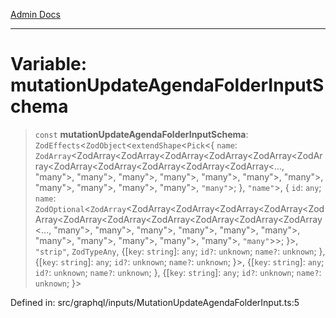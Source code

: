 [Admin Docs](/)

***

# Variable: mutationUpdateAgendaFolderInputSchema

> `const` **mutationUpdateAgendaFolderInputSchema**: `ZodEffects`\<`ZodObject`\<`extendShape`\<`Pick`\<\{ `name`: `ZodArray`\<ZodArray\<ZodArray\<ZodArray\<ZodArray\<ZodArray\<ZodArray\<ZodArray\<ZodArray\<ZodArray\<ZodArray\<ZodArray\<..., "many"\>, "many"\>, "many"\>, "many"\>, "many"\>, "many"\>, "many"\>, "many"\>, "many"\>, "many"\>, "many"\>, `"many"`\>; \}, `"name"`\>, \{ `id`: `any`; `name`: `ZodOptional`\<`ZodArray`\<ZodArray\<ZodArray\<ZodArray\<ZodArray\<ZodArray\<ZodArray\<ZodArray\<ZodArray\<ZodArray\<ZodArray\<ZodArray\<..., "many"\>, "many"\>, "many"\>, "many"\>, "many"\>, "many"\>, "many"\>, "many"\>, "many"\>, "many"\>, "many"\>, `"many"`\>\>; \}\>, `"strip"`, `ZodTypeAny`, \{[`key`: `string`]: `any`; `id?`: `unknown`; `name?`: `unknown`; \}, \{[`key`: `string`]: `any`; `id?`: `unknown`; `name?`: `unknown`; \}\>, \{[`key`: `string`]: `any`; `id?`: `unknown`; `name?`: `unknown`; \}, \{[`key`: `string`]: `any`; `id?`: `unknown`; `name?`: `unknown`; \}\>

Defined in: src/graphql/inputs/MutationUpdateAgendaFolderInput.ts:5
